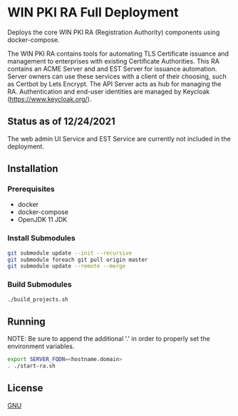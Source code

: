# WIN PKI RA Full Deployment

Deploys the core WIN PKI RA (Registration Authority) components using docker-compose.

The WIN PKI RA contains tools for automating TLS Certificate issuance and management to enterprises with existing Certificate Authorities. This RA contains an ACME Server and and EST Server for issuance automation. Server owners can use these services with a client of their choosing, such as Certbot by Lets Encrypt. The API Server acts as hub for managing the RA. Authentication and end-user identities are managed by Keycloak (https://www.keycloak.org/).

## Status as of 12/24/2021
The web admin UI Service and EST Service are currently not included in the deployment.

## Installation

### Prerequisites
- docker
- docker-compose
- OpenJDK 11 JDK

### Install Submodules

```bash
git submodule update --init --recursive
git submodule foreach git pull origin master
git submodule update --remote --merge
```

### Build Submodules

```bash
./build_projects.sh
```

## Running
NOTE: Be sure to append the additional '.' in order to properly set the environment variables.
```bash
export SERVER_FQDN=<hostname.domain>
. ./start-ra.sh
```

## License
[GNU](https://github.com/win-llc/pki-ra-deployment/blob/master/LICENSE)
